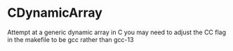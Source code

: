 # CDynamicArray
 Attempt at a generic dynamic array in C
 you may need to adjust the CC flag in the makefile to be gcc rather than gcc-13